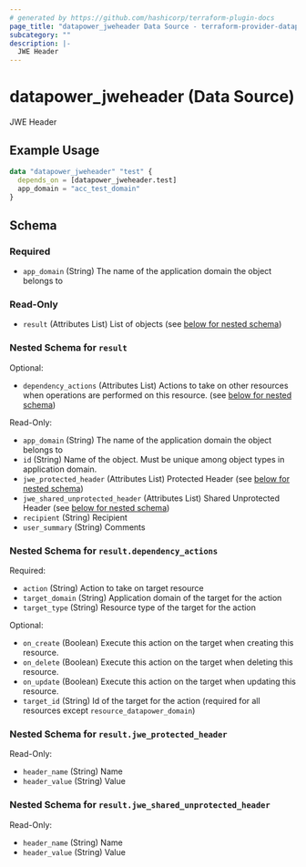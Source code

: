 ```yaml
---
# generated by https://github.com/hashicorp/terraform-plugin-docs
page_title: "datapower_jweheader Data Source - terraform-provider-datapower"
subcategory: ""
description: |-
  JWE Header
---
```


# datapower_jweheader (Data Source)

JWE Header

## Example Usage

```terraform
data "datapower_jweheader" "test" {
  depends_on = [datapower_jweheader.test]
  app_domain = "acc_test_domain"
}
```

<!-- schema generated by tfplugindocs -->
## Schema

### Required

- `app_domain` (String) The name of the application domain the object belongs to

### Read-Only

- `result` (Attributes List) List of objects (see [below for nested schema](#nestedatt--result))

<a id="nestedatt--result"></a>
### Nested Schema for `result`

Optional:

- `dependency_actions` (Attributes List) Actions to take on other resources when operations are performed on this resource. (see [below for nested schema](#nestedatt--result--dependency_actions))

Read-Only:

- `app_domain` (String) The name of the application domain the object belongs to
- `id` (String) Name of the object. Must be unique among object types in application domain.
- `jwe_protected_header` (Attributes List) Protected Header (see [below for nested schema](#nestedatt--result--jwe_protected_header))
- `jwe_shared_unprotected_header` (Attributes List) Shared Unprotected Header (see [below for nested schema](#nestedatt--result--jwe_shared_unprotected_header))
- `recipient` (String) Recipient
- `user_summary` (String) Comments

<a id="nestedatt--result--dependency_actions"></a>
### Nested Schema for `result.dependency_actions`

Required:

- `action` (String) Action to take on target resource
- `target_domain` (String) Application domain of the target for the action
- `target_type` (String) Resource type of the target for the action

Optional:

- `on_create` (Boolean) Execute this action on the target when creating this resource.
- `on_delete` (Boolean) Execute this action on the target when deleting this resource.
- `on_update` (Boolean) Execute this action on the target when updating this resource.
- `target_id` (String) Id of the target for the action (required for all resources except `resource_datapower_domain`)


<a id="nestedatt--result--jwe_protected_header"></a>
### Nested Schema for `result.jwe_protected_header`

Read-Only:

- `header_name` (String) Name
- `header_value` (String) Value


<a id="nestedatt--result--jwe_shared_unprotected_header"></a>
### Nested Schema for `result.jwe_shared_unprotected_header`

Read-Only:

- `header_name` (String) Name
- `header_value` (String) Value
